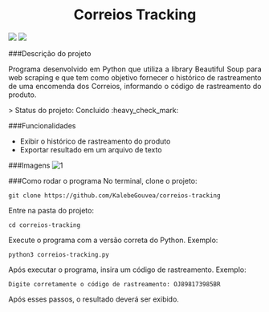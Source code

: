 <h1 align="center">Correios Tracking</h1>

<img src="https://img.shields.io/static/v1?label=python&message=3.8.0&color=yellow&style=for-the-badge&logo=PYTHON"/> <img src="https://img.shields.io/static/v1?label=Beautiful%20Soup&message=4.9.1&color=blue&style=for-the-badge&logo=PYTHON"/>

###Descrição do projeto
<p align="justify"> Programa desenvolvido em Python que utiliza a library Beautiful Soup para web scraping e que tem como objetivo fornecer o histórico de rastreamento de uma encomenda dos Correios, informando o código de rastreamento do produto.</p>
> Status do projeto: Concluido :heavy_check_mark:

###Funcionalidades
- Exibir o histórico de rastreamento do produto
- Exportar resultado em um arquivo de texto

###Imagens
![1](https://user-images.githubusercontent.com/3924125/99158753-046b2980-26b5-11eb-92e2-559ec7172419.png)


###Como rodar o programa
No terminal, clone o projeto:
```
git clone https://github.com/KalebeGouvea/correios-tracking
```
Entre na pasta do projeto:
```
cd correios-tracking
```
Execute o programa com a versão correta do Python. Exemplo:
```
python3 correios-tracking.py
```
Após executar o programa, insira um código de rastreamento. Exemplo:
```
Digite corretamente o código de rastreamento: OJ898173985BR
```
Após esses passos, o resultado deverá ser exibido.

